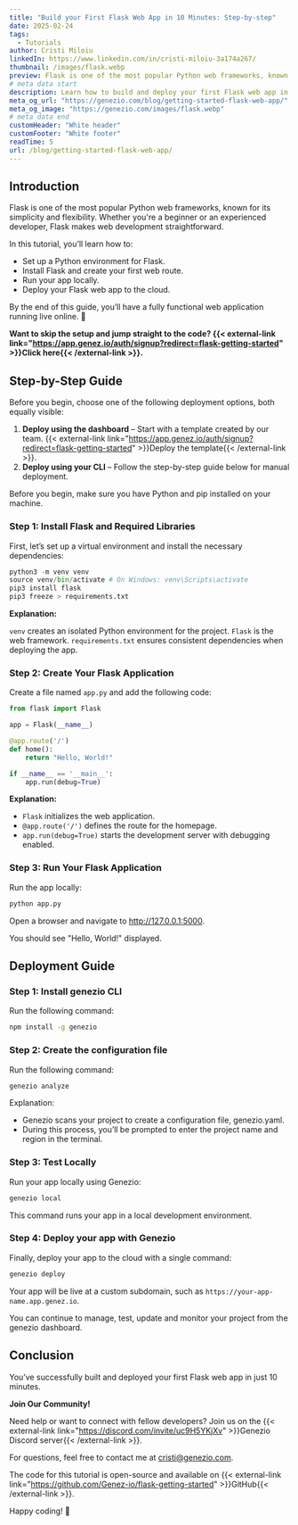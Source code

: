 ```yaml
---
title: "Build your First Flask Web App in 10 Minutes: Step-by-step"
date: 2025-02-24
tags:
  - Tutorials
author: Cristi Miloiu
linkedIn: https://www.linkedin.com/in/cristi-miloiu-3a174a267/
thumbnail: /images/flask.webp
preview: Flask is one of the most popular Python web frameworks, known for its simplicity and flexibility. Whether you're a beginner or an experienced developer, Flask makes web development straightforward.
# meta data start
description: Learn how to build and deploy your first Flask web app in just 10 minutes. Follow this step-by-step tutorial for beginners and get your project online fast.
meta_og_url: "https://genezio.com/blog/getting-started-flask-web-app/"
meta_og_image: "https://genezio.com/images/flask.webp"
# meta data end
customHeader: "White header"
customFooter: "White footer"
readTime: 5
url: /blog/getting-started-flask-web-app/
---
```


## Introduction

Flask is one of the most popular Python web frameworks, known for its simplicity and flexibility. Whether you're a beginner or an experienced developer, Flask makes web development straightforward.

In this tutorial, you’ll learn how to:

- Set up a Python environment for Flask.
- Install Flask and create your first web route.
- Run your app locally.
- Deploy your Flask web app to the cloud.

By the end of this guide, you’ll have a fully functional web application running live online. 🚀

**Want to skip the setup and jump straight to the code? {{< external-link link="https://app.genez.io/auth/signup?redirect=flask-getting-started" >}}Click here{{< /external-link >}}.**

## Step-by-Step Guide

Before you begin, choose one of the following deployment options, both equally visible:

1. **Deploy using the dashboard** – Start with a template created by our team. {{< external-link link="https://app.genez.io/auth/signup?redirect=flask-getting-started" >}}Deploy the template{{< /external-link >}}.
2. **Deploy using your CLI** – Follow the step-by-step guide below for manual deployment.

Before you begin, make sure you have Python and pip installed on your machine.

### Step 1: Install Flask and Required Libraries

First, let’s set up a virtual environment and install the necessary dependencies:

```python
python3 -m venv venv
source venv/bin/activate # On Windows: venv\Scripts\activate
pip3 install flask
pip3 freeze > requirements.txt
```

**Explanation:**

`venv` creates an isolated Python environment for the project.
`Flask` is the web framework.
`requirements.txt` ensures consistent dependencies when deploying the app.

### Step 2: Create Your Flask Application

Create a file named `app.py` and add the following code:

```python
from flask import Flask

app = Flask(__name__)

@app.route('/')
def home():
    return "Hello, World!"

if __name__ == '__main__':
    app.run(debug=True)
```

**Explanation:**

- `Flask` initializes the web application.
- `@app.route('/')` defines the route for the homepage.
- `app.run(debug=True)` starts the development server with debugging enabled.

### Step 3: Run Your Flask Application

Run the app locally:

```bash
python app.py
```

Open a browser and navigate to http://127.0.0.1:5000.

You should see "Hello, World!" displayed.

## Deployment Guide

### Step 1: Install genezio CLI

Run the following command:

```bash
npm install -g genezio
```

### Step 2: Create the configuration file

Run the following command:

```bash
genezio analyze
```

Explanation:

- Genezio scans your project to create a configuration file, genezio.yaml.
- During this process, you’ll be prompted to enter the project name and region in the terminal.

### Step 3: Test Locally

Run your app locally using Genezio:

```bash
genezio local
```

This command runs your app in a local development environment.

### Step 4: Deploy your app with Genezio

Finally, deploy your app to the cloud with a single command:

```bash
genezio deploy
```

Your app will be live at a custom subdomain, such as
`https://your-app-name.app.genez.io`.

You can continue to manage, test, update and monitor your project from the genezio dashboard.

## Conclusion

You’ve successfully built and deployed your first Flask web app in just 10 minutes.

**Join Our Community!**

Need help or want to connect with fellow developers? Join us on the {{< external-link link="https://discord.com/invite/uc9H5YKjXv" >}}Genezio Discord server{{< /external-link >}}.

For questions, feel free to contact me at cristi@genezio.com.

The code for this tutorial is open-source and available on {{< external-link link="https://github.com/Genez-io/flask-getting-started" >}}GitHub{{< /external-link >}}.

Happy coding! 🚀
